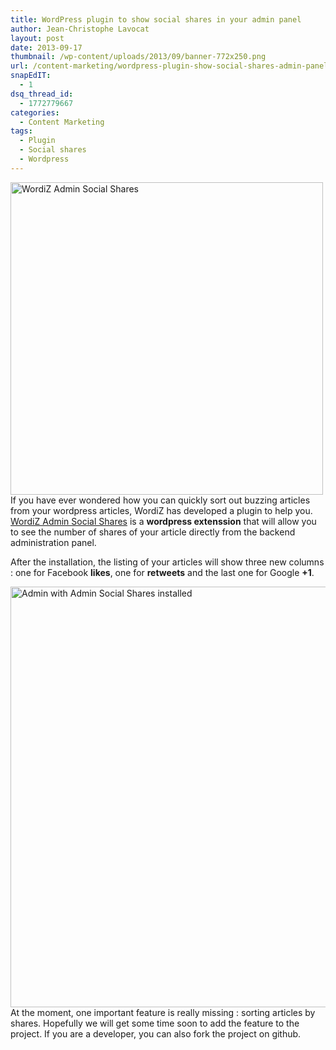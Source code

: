 ```yaml
---
title: WordPress plugin to show social shares in your admin panel
author: Jean-Christophe Lavocat
layout: post
date: 2013-09-17
thumbnail: /wp-content/uploads/2013/09/banner-772x250.png
url: /content-marketing/wordpress-plugin-show-social-shares-admin-panel
snapEdIT:
  - 1
dsq_thread_id:
  - 1772779667
categories:
  - Content Marketing
tags:
  - Plugin
  - Social shares
  - Wordpress
---
```

[<img class="aligncenter  wp-image-106" alt="WordiZ Admin Social Shares" src="http://blog.wordiz.it/wp-content/uploads/2013/09/banner-772x250.png" width="500" />][1]If you have ever wondered how you can quickly sort out buzzing articles from your wordpress articles, WordiZ has developed a plugin to help you. [WordiZ Admin Social Shares][2] is a **wordpress extenssion** that will allow you to see the number of shares of your article directly from the backend administration panel.  
<!--more-->

  
After the installation, the listing of your articles will show three new columns : one for Facebook **likes**, one for **retweets** and the last one for Google **+1**.

[<img class="aligncenter size-full wp-image-80" alt="Admin with Admin Social Shares installed" src="http://blog.wordiz.it/wp-content/uploads/2013/08/screenshot-1.png" width="861" height="673" />][3]At the moment, one important feature is really missing : sorting articles by shares. Hopefully we will get some time soon to add the feature to the project. If you are a developer, you can also fork the project on github.

 [1]: http://blog.wordiz.it/wp-content/uploads/2013/09/banner-772x250.png
 [2]: http://blog.wordiz.it/plugins/wordpress-admin-shares/ "Wordpress Admin Social Shares "
 [3]: http://blog.wordiz.it/wp-content/uploads/2013/08/screenshot-1.png
